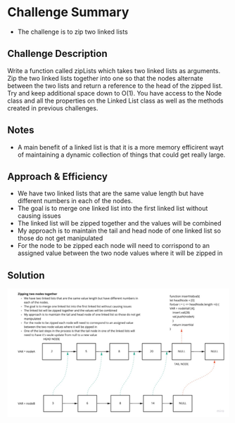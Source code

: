 # Challenge Summary

- The challenge is to zip two linked lists

## Challenge Description

Write a function called zipLists which takes two linked lists as arguments. Zip the two linked lists together into one so that the nodes alternate between the two lists and return a reference to the head of the zipped list. Try and keep additional space down to O(1). You have access to the Node class and all the properties on the Linked List class as well as the methods created in previous challenges.

## Notes
- A main benefit of a linked list is that it is a more memory efficirent wayt of maintaining a dynamic collection of things that could get really large.

## Approach & Efficiency

- We have two linked lists that are the same value length but have different numbers in each of the nodes.
- The goal is to merge one linked list into the first linked list without causing issues
- The linked list will be zipped together and the values will be combined
- My approach is to maintain the tail and head node of one linked list so those do not get manipulated
- For the node to be zipped each node will need to corrispond to an assigned value between the two node values where it will be zipped in


## Solution

![Solution Code](javascript/code-challenges/Assets/Code_Challenge_08_ZipLL.jpg)